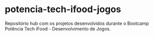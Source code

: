 # potencia-tech-ifood-jogos
Repositório hub com os projetos desenvolvidos durante o Bootcamp Potência Tech iFood - Desenvolvimento de Jogos.
